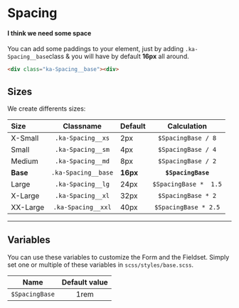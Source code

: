 # Spacing
#### I think we need some space

You can add some paddings to your element, just by adding `.ka-Spacing__base`class & you will have by default **16px** all around.

```html
<div class="ka-Spacing__base"><div>
```

Sizes
-----

We create differents sizes: 

| Size | Classname | Default | Calculation |
 |:----|:-----------:|---------|:-----------:|
|   X-Small   | `.ka-Spacing__xs` | 2px | `$SpacingBase / 8` |
|   Small  | `.ka-Spacing__sm` | 4px | `$SpacingBase / 4` |
|  Medium   | `.ka-Spacing__md` | 8px | `$SpacingBase / 2` |
|   **Base**   | `.ka-Spacing__base` | **16px** | **`$SpacingBase`**  |
|  Large  | `.ka-Spacing__lg` | 24px | `$SpacingBase *  1.5` |
|   X-Large  | `.ka-Spacing__xl` | 32px | `$SpacingBase * 2`  |
|   XX-Large   | `.ka-Spacing__xxl` | 40px | `$SpacingBase * 2.5`  |

***
Variables
------
You can use these variables to customize the Form and the Fieldset. Simply set one or multiple of these variables in `scss/styles/base.scss`.

| Name  | Default value |
| ------- |:-----------:|
|`$SpacingBase` | 1rem |
